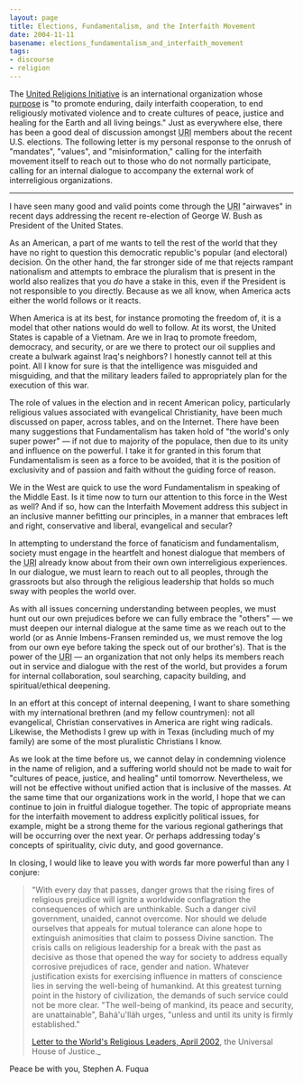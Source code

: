 ```yaml
---
layout: page
title: Elections, Fundamentalism, and the Interfaith Movement
date: 2004-11-11
basename: elections_fundamentalism_and_interfaith_movement
tags:
- discourse
- religion
---
```


The <a href="http://www.uri.org" title="URI Homepage">United Religions
Initiative</a> is an international organization whose <a
href="http://www.uri.org/abouturi/charter/" title="URI Charter">purpose</a> is
"to promote enduring, daily interfaith cooperation, to end religiously motivated
violence and to create cultures of peace, justice and healing for the Earth and
all living beings." Just as everywhere else, there has been a good deal of
discussion amongst <acronym title="United Religions Initiative">URI</acronym>
members about the recent U.S. elections. The following letter is my personal
response to the onrush of "mandates", "values", and "misinformation," calling
for the interfaith movement itself to reach out to those who do not normally
participate, calling for an internal dialogue to accompany the external work of
interreligious organizations.

<!--more-->

---

I have seen many good and valid points come through the <acronym title="United
Religions Initiative">URI</acronym> "airwaves" in recent days addressing the
recent re-election of George W. Bush as President of the United States.

As an American, a part of me wants to tell the rest of the world that they have
no right to question this democratic republic's popular (and electoral)
decision. On the other hand, the far stronger side of me that rejects rampant
nationalism and attempts to embrace the pluralism that is present in the world
also realizes that you _do_ have a stake in this, even if the President is not
responsible to you directly. Because as we all know, when America acts either
the world follows or it reacts. 

When America is at its best, for instance promoting the freedom of, it is a
model that other nations would do well to follow. At its worst, the United
States is capable of a Vietnam. Are we in Iraq to promote freedom, democracy,
and security, or are we there to protect our oil supplies and create a bulwark
against Iraq's neighbors? I honestly cannot tell at this point. All I know for
sure is that the intelligence was misguided and misguiding, and that the
military leaders failed to appropriately plan for the execution of this war.

The role of values in the election and in recent American policy, particularly
religious values associated with evangelical Christianity, have been much
discussed on paper, across tables, and on the Internet. There have been many
suggestions that Fundamentalism has taken hold of "the world's only super power"
&mdash; if not due to majority of the populace, then due to its unity and
influence on the powerful. I take it for granted in this forum that
Fundamentalism is seen as a force to be avoided, that it is the position of
exclusivity and of passion and faith without the guiding force of reason.

We in the West are quick to use the word Fundamentalism in speaking of the
Middle East. Is it time now to turn our attention to this force in the West as
well? And if so, how can the Interfaith Movement address this subject in an
inclusive manner befitting our principles, in a manner that embraces left and
right, conservative and liberal, evangelical and secular?

In attempting to understand the force of fanaticism and fundamentalism, society
must engage in the heartfelt and honest dialogue that members of the <acronym
title="United Religions Initiative">URI</acronym> already know about from their
own own interreligious experiences. In our dialogue, we must learn to reach out
to all peoples, through the grassroots but also through the religious leadership
that holds so much sway with peoples the world over.

As with all issues concerning understanding between peoples, we must hunt out
our own prejudices before we can fully embrace the "others" &mdash; we must
deepen our internal dialogue at the same time as we reach out to the world (or
as Annie Imbens-Fransen reminded us, we must remove the log from our own eye
before taking the speck out of our brother's). That is the power of the <acronym
title="United Religions Initiative">URI</acronym> &mdash; an organization that not only
helps its members reach out in service and dialogue with the rest of the world,
but provides a forum for internal collaboration, soul searching, capacity
building, and spiritual/ethical deepening.

In an effort at this concept of internal deepening, I want to share something
with my international brethren (and my fellow countrymen): not all evangelical,
Christian conservatives in America are right wing radicals. Likewise, the
Methodists I grew up with in Texas (including much of my family) are some of the
most pluralistic Christians I know.

As we look at the time before us, we cannot delay in condemning violence in the
name of religion, and a suffering world should not be made to wait for "cultures
of peace, justice, and healing" until tomorrow. Nevertheless, we will not be
effective without unified action that is inclusive of the masses. At the same
time that our organizations work in the world, I hope that we can continue to
join in fruitful dialogue together. The topic of appropriate means for the
interfaith movement to address explicitly political issues, for example,  might
be a strong theme for the various regional gatherings that will be occurring
over the next year. Or perhaps addressing today's concepts of spirituality,
civic duty, and good governance.

In closing, I would like to leave you with words far more powerful than any I
conjure:

> "With every day that passes, danger grows that the rising fires of religious
> prejudice will ignite a worldwide conflagration the consequences of which are
> unthinkable. Such a danger civil government, unaided, cannot overcome. Nor
> should we delude ourselves that appeals for mutual tolerance can alone hope to
> extinguish animosities that claim to possess Divine sanction. The crisis calls
> on religious leadership for a break with the past as decisive as those that
> opened the way for society to address equally corrosive prejudices of race,
> gender and nation. Whatever justification exists for exercising influence in
> matters of conscience lies in serving the well-being of humankind. At this
> greatest turning point in the history of civilization, the demands of such
> service could not be more clear. "The well-being of mankind, its peace and
> security, are unattainable", Bah&aacute;'u'll&aacute;h urges, "unless and
> until its unity is firmly established." 
>
> <a href="http://www.bahai.org/article-1-1-0-1.html">Letter to the World's Religious Leaders, April 2002</a>, the Universal House of Justice._

Peace be with you,
Stephen A. Fuqua

